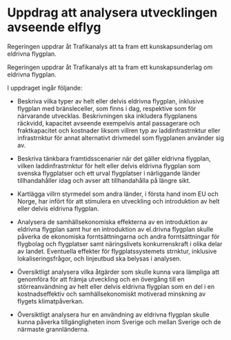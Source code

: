 # Uppdrag att analysera utvecklingen avseende elflyg

Regeringen uppdrar åt Trafikanalys att ta fram ett kunskapsunderlag om eldrivna flygplan.

Regeringen uppdrar åt Trafikanalys att ta fram ett kunskapsunderlag om eldrivna flygplan.

I uppdraget ingår följande:

- Beskriva vilka typer av helt eller delvis eldrivna flygplan, inklusive flygplan med bränsleceller, som finns i dag, respektive som för närvarande utvecklas. Beskrivningen ska inkludera flygplanens räckvidd, kapacitet avseende exempelvis antal passagerare och fraktkapacitet och kostnader liksom villren typ av laddinfrastrnktur eller infrastrnktur för annat alternativt drivmedel som flygplanen använder sig av.

- Beskriva tänkbara framtidsscenarier när det gäller eldrivna flygplan, vilken laddinfrastrnktur för helt eller delvis eldrivna flygplan som svenska flygplatser och ett urval flygplatser i närliggande länder tillhandahåller idag och avser att tillhandahålla på längre sikt.

- Kartlägga villrn styrmedel som andra länder, i första hand inom EU och Norge, har infört för att stimulera en utveckling och introduktion av helt eller delvis eldrivna flygplan.

- Analysera de samhällsekonomiska effekterna av en introduktion av eldrivna flygplan samt hur en introduktion av el.drivna flygplan skulle påverka de ekonomiska forntsättningarna och andra forntsättningar för flygbolag och flygplatser samt näringslivets konkurrenskraft i olika delar av landet. Eventuella effekter för flygplatssystemets strnktur, inklusive lokaliseringsfrågor, och linjeutbud ska belysas i analysen.

- Översiktligt analysera vilka åtgärder som skulle kunna vara lämpliga att genomföra för att främja utveckling och en övergång till en störreanvändning av helt eller delvis eldrivna flygplan som en del i en kostnadseffektiv och samhällsekonomiskt motiverad minskning av flygets klimatpåverkan.

- Översiktligt analysera hur en användning av eldrivna flygplan skulle kunna påverka tillgängligheten inom Sverige och mellan Sverige och de närmaste grannländerna.
